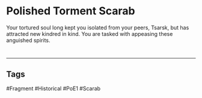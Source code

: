 # Polished Torment Scarab
Your tortured soul long kept you isolated from your peers, Tsarsk, but has attracted new kindred in kind. You are tasked with appeasing these anguished spirits.

#
---
## Tags
#Fragment
#Historical 
#PoE1 
#Scarab 